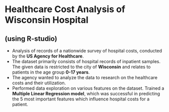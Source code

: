 # Healthcare Cost Analysis of Wisconsin Hospital
## (using R-studio)
  * Analysis of records of a nationwide survey of hospital costs, conducted by the **US Agency for Healthcare**.
  * The dataset primarily consists of hospital records of inpatient samples. The given data is restricted to the city of **Wisconsin** and relates to patients in the age group **0-17 years**.
  * The agency wanted to analyze the data to research on the healthcare costs and their utilization.
  * Performed data exploration on various features on the dataset. Trained a **Multiple Linear Regression model**, which was successful in predicting the 5 most important features which influence hospital costs for a patient.
